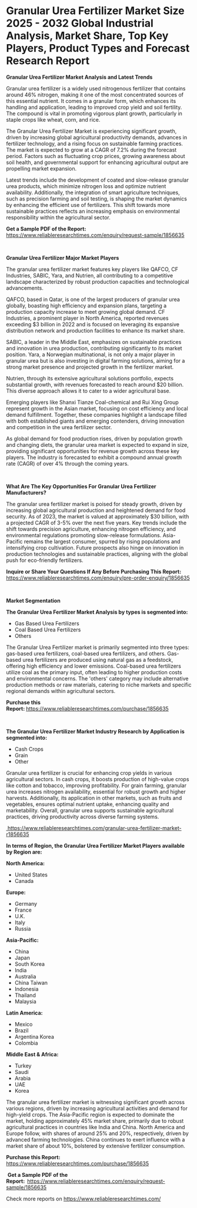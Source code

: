 <p><h1>Granular Urea Fertilizer Market Size 2025 - 2032 Global Industrial Analysis, Market Share, Top Key Players, Product Types and Forecast Research Report</h1></p><p><strong>Granular Urea Fertilizer Market Analysis and Latest Trends</strong></p>
<p><p>Granular urea fertilizer is a widely used nitrogenous fertilizer that contains around 46% nitrogen, making it one of the most concentrated sources of this essential nutrient. It comes in a granular form, which enhances its handling and application, leading to improved crop yield and soil fertility. The compound is vital in promoting vigorous plant growth, particularly in staple crops like wheat, corn, and rice.</p><p>The Granular Urea Fertilizer Market is experiencing significant growth, driven by increasing global agricultural productivity demands, advances in fertilizer technology, and a rising focus on sustainable farming practices. The market is expected to grow at a CAGR of 7.2% during the forecast period. Factors such as fluctuating crop prices, growing awareness about soil health, and governmental support for enhancing agricultural output are propelling market expansion.</p><p>Latest trends include the development of coated and slow-release granular urea products, which minimize nitrogen loss and optimize nutrient availability. Additionally, the integration of smart agriculture techniques, such as precision farming and soil testing, is shaping the market dynamics by enhancing the efficient use of fertilizers. This shift towards more sustainable practices reflects an increasing emphasis on environmental responsibility within the agricultural sector.</p></p>
<p><strong>Get a Sample PDF of the Report:&nbsp;</strong> <a href="https://www.reliableresearchtimes.com/enquiry/request-sample/1856635?utm_campaign=3187&utm_medium=2&utm_source=Github&utm_content=ia&utm_term=01042025&utm_id=granular-urea-fertilizer">https://www.reliableresearchtimes.com/enquiry/request-sample/1856635</a></p>
<p>&nbsp;</p>
<p><strong>Granular Urea Fertilizer Major Market Players</strong></p>
<p><p>The granular urea fertilizer market features key players like QAFCO, CF Industries, SABIC, Yara, and Nutrien, all contributing to a competitive landscape characterized by robust production capacities and technological advancements. </p><p>QAFCO, based in Qatar, is one of the largest producers of granular urea globally, boasting high efficiency and expansion plans, targeting a production capacity increase to meet growing global demand. CF Industries, a prominent player in North America, reported revenues exceeding $3 billion in 2022 and is focused on leveraging its expansive distribution network and production facilities to enhance its market share.</p><p>SABIC, a leader in the Middle East, emphasizes on sustainable practices and innovation in urea production, contributing significantly to its market position. Yara, a Norwegian multinational, is not only a major player in granular urea but is also investing in digital farming solutions, aiming for a strong market presence and projected growth in the fertilizer market.</p><p>Nutrien, through its extensive agricultural solutions portfolio, expects substantial growth, with revenues forecasted to reach around $20 billion. This diverse approach allows it to cater to a wider agricultural base.</p><p>Emerging players like Shanxi Tianze Coal-chemical and Rui Xing Group represent growth in the Asian market, focusing on cost efficiency and local demand fulfillment. Together, these companies highlight a landscape filled with both established giants and emerging contenders, driving innovation and competition in the urea fertilizer sector.</p><p>As global demand for food production rises, driven by population growth and changing diets, the granular urea market is expected to expand in size, providing significant opportunities for revenue growth across these key players. The industry is forecasted to exhibit a compound annual growth rate (CAGR) of over 4% through the coming years.</p></p>
<p>&nbsp;</p>
<p><strong>What Are The Key Opportunities For Granular Urea Fertilizer Manufacturers?</strong></p>
<p><p>The granular urea fertilizer market is poised for steady growth, driven by increasing global agricultural production and heightened demand for food security. As of 2023, the market is valued at approximately $30 billion, with a projected CAGR of 3-5% over the next five years. Key trends include the shift towards precision agriculture, enhancing nitrogen efficiency, and environmental regulations promoting slow-release formulations. Asia-Pacific remains the largest consumer, spurred by rising populations and intensifying crop cultivation. Future prospects also hinge on innovation in production technologies and sustainable practices, aligning with the global push for eco-friendly fertilizers.</p></p>
<p><strong>Inquire or Share Your Questions If Any Before Purchasing This Report:</strong> <a href="https://www.reliableresearchtimes.com/enquiry/pre-order-enquiry/1856635?utm_campaign=3187&utm_medium=2&utm_source=Github&utm_content=ia&utm_term=01042025&utm_id=granular-urea-fertilizer">https://www.reliableresearchtimes.com/enquiry/pre-order-enquiry/1856635</a></p>
<p>&nbsp;</p>
<p><strong>Market Segmentation</strong></p>
<p><strong>The Granular Urea Fertilizer Market Analysis by types is segmented into:</strong></p>
<p><ul><li>Gas Based Urea Fertilizers</li><li>Coal Based Urea Fertilizers</li><li>Others</li></ul></p>
<p><p>The Granular Urea Fertilizer market is primarily segmented into three types: gas-based urea fertilizers, coal-based urea fertilizers, and others. Gas-based urea fertilizers are produced using natural gas as a feedstock, offering high efficiency and lower emissions. Coal-based urea fertilizers utilize coal as the primary input, often leading to higher production costs and environmental concerns. The 'others' category may include alternative production methods or raw materials, catering to niche markets and specific regional demands within agricultural sectors.</p></p>
<p><strong>Purchase this Report:&nbsp;</strong><a href="https://www.reliableresearchtimes.com/purchase/1856635?utm_campaign=3187&utm_medium=2&utm_source=Github&utm_content=ia&utm_term=01042025&utm_id=granular-urea-fertilizer">https://www.reliableresearchtimes.com/purchase/1856635</a></p>
<p>&nbsp;</p>
<p><strong>The Granular Urea Fertilizer Market Industry Research by Application is segmented into:</strong></p>
<p><ul><li>Cash Crops</li><li>Grain</li><li>Other</li></ul></p>
<p><p>Granular urea fertilizer is crucial for enhancing crop yields in various agricultural sectors. In cash crops, it boosts production of high-value crops like cotton and tobacco, improving profitability. For grain farming, granular urea increases nitrogen availability, essential for robust growth and higher harvests. Additionally, its application in other markets, such as fruits and vegetables, ensures optimal nutrient uptake, enhancing quality and marketability. Overall, granular urea supports sustainable agricultural practices, driving productivity across diverse farming systems.</p></p>
<p><a href="https://www.reliableresearchtimes.com/granular-urea-fertilizer-market-r1856635?utm_campaign=3187&utm_medium=2&utm_source=Github&utm_content=ia&utm_term=01042025&utm_id=granular-urea-fertilizer">&nbsp;https://www.reliableresearchtimes.com/granular-urea-fertilizer-market-r1856635</a></p>
<p><strong>In terms of Region, the Granular Urea Fertilizer Market Players available by Region are:</strong></p>
<p>
    <p> <strong> North America: </strong>
        <ul>
            <li>United States</li>
            <li>Canada</li>
        </ul>
        </p> 
    <p> <strong> Europe: </strong>
        <ul>
            <li>Germany</li>
            <li>France</li>
            <li>U.K.</li>
            <li>Italy</li>
            <li>Russia</li>
        </ul>
        </p> 
    <p> <strong> Asia-Pacific: </strong>
        <ul>
            <li>China</li>
            <li>Japan</li>
            <li>South Korea</li>
            <li>India</li>
            <li>Australia</li>
            <li>China Taiwan</li>
            <li>Indonesia</li>
            <li>Thailand</li>
            <li>Malaysia</li>
        </ul>
        </p> 
    <p> <strong> Latin America: </strong>
        <ul>
            <li>Mexico</li>
            <li>Brazil</li>
            <li>Argentina Korea</li>
            <li>Colombia</li>
        </ul>
        </p> 
    <p> <strong> Middle East & Africa: </strong>
        <ul>
            <li>Turkey</li>
            <li>Saudi</li>
            <li>Arabia</li>
            <li>UAE</li>
            <li>Korea</li>
        </ul>
    </p>
    </p>
<p><p>The granular urea fertilizer market is witnessing significant growth across various regions, driven by increasing agricultural activities and demand for high-yield crops. The Asia-Pacific region is expected to dominate the market, holding approximately 45% market share, primarily due to robust agricultural practices in countries like India and China. North America and Europe follow, with shares of around 25% and 20%, respectively, driven by advanced farming technologies. China continues to exert influence with a market share of about 10%, bolstered by extensive fertilizer consumption.</p></p>
<p><strong>Purchase this Report: </strong><a href="https://www.reliableresearchtimes.com/purchase/1856635?utm_campaign=3187&utm_medium=2&utm_source=Github&utm_content=ia&utm_term=01042025&utm_id=granular-urea-fertilizer">https://www.reliableresearchtimes.com/purchase/1856635</a></p>
<p>&nbsp;<strong>Get a Sample PDF of the Report:&nbsp;&nbsp;</strong><a href="https://www.reliableresearchtimes.com/enquiry/request-sample/1856635?utm_campaign=3187&utm_medium=2&utm_source=Github&utm_content=ia&utm_term=01042025&utm_id=granular-urea-fertilizer">https://www.reliableresearchtimes.com/enquiry/request-sample/1856635</a></p>
<p><strong></strong></p>
<p>Check more reports on <a href="https://www.reliableresearchtimes.com/?utm_campaign=3187&utm_medium=2&utm_source=Github&utm_content=ia&utm_term=01042025&utm_id=granular-urea-fertilizer">https://www.reliableresearchtimes.com/</a></p>